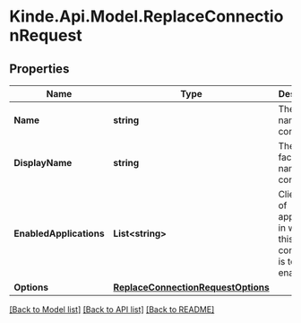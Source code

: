 # Kinde.Api.Model.ReplaceConnectionRequest

## Properties

Name | Type | Description | Notes
------------ | ------------- | ------------- | -------------
**Name** | **string** | The internal name of the connection. | [optional] 
**DisplayName** | **string** | The public-facing name of the connection. | [optional] 
**EnabledApplications** | **List&lt;string&gt;** | Client IDs of applications in which this connection is to be enabled. | [optional] 
**Options** | [**ReplaceConnectionRequestOptions**](ReplaceConnectionRequestOptions.md) |  | [optional] 

[[Back to Model list]](../README.md#documentation-for-models) [[Back to API list]](../README.md#documentation-for-api-endpoints) [[Back to README]](../README.md)

